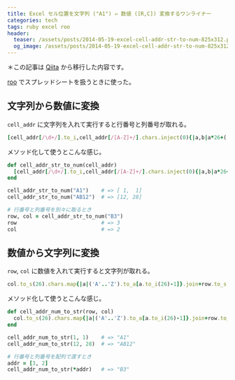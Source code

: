 ```yaml
---
title: Excel セル位置を文字列 ("A1") ⇔ 数値 ([R,C]) 変換するワンライナー
categories: tech
tags: ruby excel roo
header:
  teaser: /assets/posts/2014-05-19-excel-cell-addr-str-to-num-825x312.png
  og_image: /assets/posts/2014-05-19-excel-cell-addr-str-to-num-825x312.png
---
```


＊この記事は [Qiita](http://qiita.com/akihyro/items/432f63ad9dc90f415e2d) から移行した内容です。

[roo](http://roo.rubyforge.org/) でスプレッドシートを扱うときに使った。

<!--more-->

## 文字列から数値に変換

`cell_addr` に文字列を入れて実行すると行番号と列番号が取れる。

```ruby
[cell_addr[/\d+/].to_i,cell_addr[/[A-Z]+/].chars.inject(0){|a,b|a*26+('A'..'Z').find_index(b)+1}]
```

メソッド化して使うとこんな感じ。

```ruby
def cell_addr_str_to_num(cell_addr)
  [cell_addr[/\d+/].to_i,cell_addr[/[A-Z]+/].chars.inject(0){|a,b|a*26+('A'..'Z').find_index(b)+1}]
end

cell_addr_str_to_num("A1")    # => [ 1,  1]
cell_addr_str_to_num("AB12")  # => [12, 28]

# 行番号と列番号を別々に取るとき
row, col = cell_addr_str_to_num("B3")
row                           # => 3
col                           # => 2
```

## 数値から文字列に変換

`row`, `col` に数値を入れて実行すると文字列が取れる。

```ruby
col.to_s(26).chars.map{|a|('A'..'Z').to_a[a.to_i(26)-1]}.join+row.to_s
```

メソッド化して使うとこんな感じ。

```ruby
def cell_addr_num_to_str(row, col)
  col.to_s(26).chars.map{|a|('A'..'Z').to_a[a.to_i(26)-1]}.join+row.to_s
end

cell_addr_num_to_str(1, 1)    # => "A1"
cell_addr_num_to_str(12, 28)  # => "AB12"

# 行番号と列番号を配列で渡すとき
addr = [3, 2]
cell_addr_num_to_str(*addr)   # => "B3"
```
